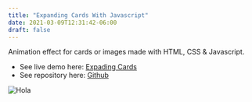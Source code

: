 ```yaml
---
title: "Expanding Cards With Javascript"
date: 2021-03-09T12:31:42-06:00
draft: false
---
```


Animation effect for cards or images made with HTML, CSS & Javascript.

- See live demo here: [Expading Cards](https://jorgesolatre.github.io/Expanding_Cards/)
- See repository here: [Github](https://github.com/jorgesolatre/Expanding_Cards)

![Hola](https://cdn.wallpapersafari.com/86/40/bJ3UtF.jpg)